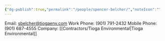 ```yaml
---
{"dg-publish":true,"permalink":"/people/spencer-belcher/","noteIcon":"","created":"2025-07-07T14:23:46.456-05:00"}
---
```




Email: sbelcher@tiogaenv.com
Work Phone: (901) 791-2432
Mobile Phone: (901) 687-4555
Company: [[Contractors/Tioga Environmental\|Tioga Environmental]]